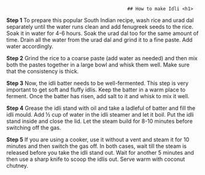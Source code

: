                                                 ## How to make Idli <h1>
**Step 1**
To prepare this popular South Indian recipe, wash rice and urad dal separately until the water runs clean and add fenugreek seeds to the rice. Soak it in water for 4-6 hours. Soak the urad dal too for the same amount of time. Drain all the water from the urad dal and grind it to a fine paste. Add water accordingly.

**Step 2**
Grind the rice to a coarse paste (add water as needed) and then mix both the pastes together in a large bowl and whisk them well. Make sure that the consistency is thick.

**Step 3**
Now, the idli batter needs to be well-fermented. This step is very important to get soft and fluffy idlis. Keep the batter in a warm place to ferment. Once the batter has risen, add salt to it and whisk to mix it well.

**Step 4**
Grease the idli stand with oil and take a ladleful of batter and fill the idli mould. Add ½ cup of water in the idli steamer and let it boil. Put the idli stand inside and close the lid. Let the steam build for 8-10 minutes before switching off the gas.

**Step 5**
If you are using a cooker, use it without a vent and steam it for 10 minutes and then switch the gas off. In both cases, wait till the steam is released before you take the idli stand out. Wait for another 5 minutes and then use a sharp knife to scoop the idlis out. Serve warm with coconut chutney.